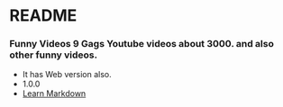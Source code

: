 # README #

### Funny Videos 9 Gags Youtube videos about 3000. and also other funny videos. ###

* It has Web version also.
* 1.0.0
* [Learn Markdown](https://bitbucket.org/tutorials/markdowndemo)